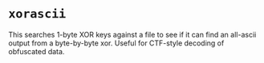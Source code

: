 # `xorascii`
This searches 1-byte XOR keys against a file to see if it can find an all-ascii output from a byte-by-byte xor.
Useful for CTF-style decoding of obfuscated data.
